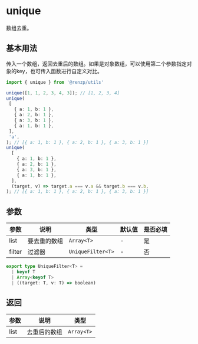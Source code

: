 # unique

数组去重。

## 基本用法

传入一个数组，返回去重后的数组。如果是对象数组，可以使用第二个参数指定对象的key，也可传入函数进行自定义对比。

```ts
import { unique } from '@renzp/utils'

unique([1, 1, 2, 3, 4, 3]); // [1, 2, 3, 4]
unique(
 [
   { a: 1, b: 1 },
   { a: 2, b: 1 },
   { a: 3, b: 1 },
   { a: 1, b: 1 },
 ],
 'a',
); // [{ a: 1, b: 1 }, { a: 2, b: 1 }, { a: 3, b: 1 }]
unique(
  [
    { a: 1, b: 1 },
    { a: 2, b: 1 },
    { a: 3, b: 1 },
    { a: 1, b: 1 },
  ],
  (target, v) => target.a === v.a && target.b === v.b,
); // [{ a: 1, b: 1 }, { a: 2, b: 1 }, { a: 3, b: 1 }]
```

## 参数

| 参数   | 说明         | 类型              | 默认值 | 是否必填 |
| ------ | ------------ | ----------------- | ------ | -------- |
| list   | 要去重的数组 | `Array<T>`        | -      | 是       |
| filter | 过滤器       | `UniqueFilter<T>` | -      | 否       |

```ts
export type UniqueFilter<T> =
  | keyof T
  | Array<keyof T>
  | ((target: T, v: T) => boolean)
```

## 返回

| 参数 | 说明         | 类型       |
| ---- | ------------ | ---------- |
| list | 去重后的数组 | `Array<T>` |
